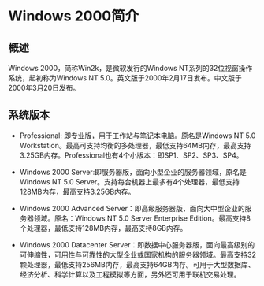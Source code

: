 # Windows 2000简介

## 概述
Windows 2000，简称Win2k，是微软发行的Windows NT系列的32位视窗操作系统，起初称为Windows NT 5.0。英文版于2000年2月17日发布。中文版于2000年3月20日发布。

## 系统版本
* Professional: 即专业版，用于工作站与笔记本电脑。原名是Windows NT 5.0 Workstation。最高可支持均衡的多处理器，最低支持64MB内存，最高支持3.25GB内存。Professional也有4个小版本：即SP1、SP2、SP3、SP4。

* Windows 2000 Server:即服务器版，面向小型企业的服务器领域，原名是Windows NT 5.0 Server。支持每台机器上最多有4个处理器，最低支持128MB内存，最高支持3.25GB内存。

* Windows 2000 Advanced Server：即高级服务器版，面向大中型企业的服务器领域。原名：Windows NT 5.0 Server Enterprise Edition。最高支持8个处理器，最低支持128MB内存，最高支持8GB内存。

* Windows 2000 Datacenter Server：即数据中心服务器版，面向最高级别的可伸缩性，可用性与可靠性的大型企业或国家机构的服务器领域。最高支持32颗处理器，最低支持256MB内存，最高支持64GB内存。可用于大型数据库、经济分析、科学计算以及工程模拟等方面，另外还可用于联机交易处理。
